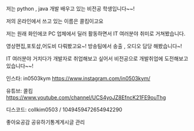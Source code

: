 저는 python , java 개발 배우고 있는 비전공 학생입니다~~!

저의 온라인에서 쓰고 있는 이름은 콜킴이고요

저는 원래 화인에코 PC 업체에서 딜러 활동하면서 IT 여러분야 취미로 거쳐봤습니다.

영상편집,포토샵,어도비 다뤄봤고요~! 방송팀에서 송출 , 오디오 담당 해봤습니다~!

IT 여러분야 거치다가 개발자로 취업해보고 싶어서 비전공으로 개발취업에 도전해보고있습니다~~!

 

인스타: in0503kym https://www.instagram.com/in0503kym/

유튜브: 콜킴 https://www.youtube.com/channel/UCS4yoJZ8EfncK21FE9ouThg

디스코드: collkim0503  /  1049459472654942290


좋아요공감
공유하기통계게시글 관리
